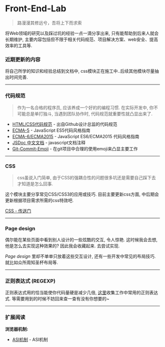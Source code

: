 # Front-End-Lab
> 路漫漫其修远兮，吾将上下而求索

将Web领域的研究以及踩过坑的经验一点一滴分享出来, 只有能帮助到后来人就会长期维护, 主要内容包括但不限于相关代码规范、项目解决方案、web安全、提高效率的工具等.

### 近期更新的内容
  将自己所学的知识和经验总结到文档中, css模块正在施工中..后续其他模块尽量抽出时间完善.

----

### 代码规范
> 作为一名合格的程序员, 应该养成一个好的的编程习惯. 在实际开发中, 你不可能总是单打独斗, 当遇到团队协作时, 代码规范就重要性就凸显出来了.

- [HTML/CSS代码规范](http://codeguide.bootcss.com) - 出自Github设计总监的代码规范  
- [ECMA-5](https://github.com/anran758/Front-End-Lab/tree/master/Code%20Guide/ECMA-5) - JavaScript ES5代码风格指南  
- [ECMA-6/ECMA2015](https://github.com/anran758/Front-End-Lab/tree/master/Code%20Guide/ECMA-6) - JavaScript ES6/ECMA2015 代码风格指南
- [JSDoc 中文文档](http://www.css88.com/doc/jsdoc/) - javascript文档注释
- [Git-Commit-Emoji](https://github.com/anran758/Front-End-Lab/tree/master/Code-Guide/git-commit-emoji) - 在git项目中合理的使用emoji来凸显主要工作 

----

### CSS
> css虽说入门简单, 由于CSS的强耦合性的问题很多坑还是需要自己踩下去才知道是怎么回事.

这个模块主要分享常见CSS/CSS3的应用或技巧. 目前主要更新css方面, 中后期会更新根据项目需求所需的css特效吧.

[CSS - 传送门](https://github.com/anran758/Front-End-Lab/tree/master/CSS)

----

### Page design
偶尔能在某些页面中看到别人设计的一些炫酷的交互, 令人惊艳. 这时候我会去想, 他是怎么去实现这种效果的? 因此我会收藏起来. 去尝试实现.

*Page design* 里却不单单只放着这些交互设计, 还有一些开发中常见的布局技巧. 就比如众所周知圣杯布局等.

---

### 正则表达式 (REGEXP)
正则表达式用的恰当能使你代码量硬是减少几倍, [这里]()收集工作中常用的正则表达式. 等需要用到的时候不妨回来查一查有没有你想要的~

----

### 扩展阅读
**浏览器机制:**

- [ASI机制](https://segmentfault.com/a/1190000004548664) - ASI机制

